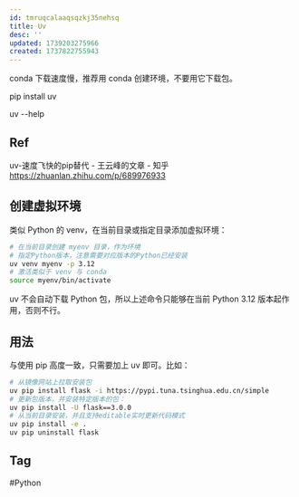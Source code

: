 ```yaml
---
id: tmruqcalaaqsqzkj35nehsq
title: Uv
desc: ''
updated: 1739203275966
created: 1737822755943
---
```


conda 下载速度慢，推荐用 conda 创建环境，不要用它下载包。

pip install uv

uv --help

## Ref
uv-速度飞快的pip替代 - 王云峰的文章 - 知乎
https://zhuanlan.zhihu.com/p/689976933

## 创建虚拟环境
类似 Python 的 venv，在当前目录或指定目录添加虚拟环境：
```sh
# 在当前目录创建 myenv 目录，作为环境
# 指定Python版本，注意需要对应版本的Python已经安装
uv venv myenv -p 3.12
# 激活类似于 venv 与 conda
source myenv/bin/activate
```

uv 不会自动下载 Python 包，所以上述命令只能够在当前 Python 3.12 版本起作用，否则不行。

## 用法
与使用 pip 高度一致，只需要加上 uv 即可。比如：
```sh
# 从镜像网站上拉取安装包
uv pip install flask -i https://pypi.tuna.tsinghua.edu.cn/simple
# 更新包版本，并安装特定版本的包：
uv pip install -U flask==3.0.0
# 从当前目录安装，并且支持editable实时更新代码模式
uv pip install -e .
uv pip uninstall flask
```

## Tag
#Python